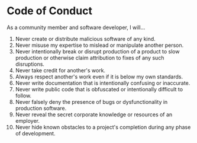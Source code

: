 # Code of Conduct

As a community member and software developer, I will...

1. Never create or distribute malicious software of any kind.
2. Never misuse my expertise to mislead or manipulate another person.
3. Never intentionally break or disrupt production of a product to slow production or otherwise claim attribution to fixes of any such disruptions.
4. Never take credit for another's work.
5. Always respect another's work even if it is below my own standards.
6. Never write documentation that is intentionally confusing or inaccurate.
7. Never write public code that is obfuscated or intentionally difficult to follow.
8. Never falsely deny the presence of bugs or dysfunctionality in production software.
9. Never reveal the secret corporate knowledge or resources of an employer.
10. Never hide known obstacles to a project's completion during any phase of development.